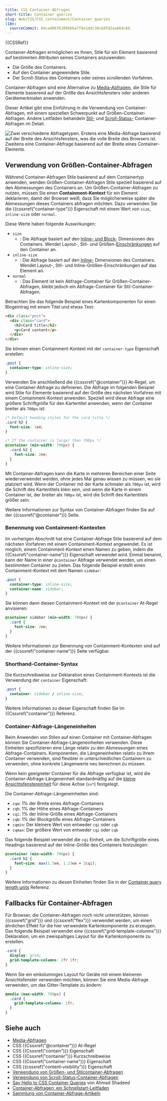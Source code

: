 ```yaml
---
title: CSS Container-Abfragen
short-title: Container queries
slug: Web/CSS/CSS_containment/Container_queries
l10n:
  sourceCommit: 0dcad86763896bba7f8e1ddc30c6dfd2aa664c6b
---
```


{{CSSRef}}

Container-Abfragen ermöglichen es Ihnen, Stile für ein Element basierend auf bestimmten Attributen seines Containers anzuwenden:

- Die Größe des Containers.
- Auf den Container angewendete Stile.
- Der Scroll-Status des Containers oder seines scrollenden Vorfahren.

Container-Abfragen sind eine Alternative zu [Media-Abfragen](/de/docs/Web/CSS/CSS_media_queries), die Stile für Elemente basierend auf der Größe des Ansichtsfensters oder anderen Gerätemerkmalen anwenden.

Dieser Artikel gibt eine Einführung in die Verwendung von Container-Abfragen, mit einem speziellen Schwerpunkt auf Größen-Container-Abfragen. Andere Leitfäden behandeln [Stil-](/de/docs/Web/CSS/CSS_containment/Container_size_and_style_queries#container_style_queries) und [Scroll-Status-](/de/docs/Web/CSS/CSS_conditional_rules/Container_scroll-state_queries) Container-Abfragen im Detail.

![Zwei verschiedene Abfragetypen. Erstens eine Media-Abfrage basierend auf der Breite des Ansichtsfensters, was die volle Breite des Browsers ist. Zweitens eine Container-Abfrage basierend auf der Breite eines Container-Elements.](container-query.svg)

## Verwendung von Größen-Container-Abfragen

Während Container-Abfragen Stile basierend auf dem Containertyp anwenden, wenden Größen-Container-Abfragen Stile speziell basierend auf den Abmessungen des Containers an. Um Größen-Container-Abfragen zu nutzen, müssen Sie einen **Containment-Kontext** für ein Element deklarieren, damit der Browser weiß, dass Sie möglicherweise später die Abmessungen dieses Containers abfragen möchten.
Dazu verwenden Sie die {{cssxref("container-type")}} Eigenschaft mit einem Wert von `size`, `inline-size` oder `normal`.

Diese Werte haben folgende Auswirkungen:

- `size`
  - : Die Abfrage basiert auf den [Inline- und Block-](/de/docs/Web/CSS/CSS_logical_properties_and_values/Basic_concepts_of_logical_properties_and_values#block_and_inline_dimensions) Dimensionen des Containers.
    Wendet Layout-, Stil- und Größen-[Einschränkungen](/de/docs/Web/CSS/CSS_containment/Using_CSS_containment) auf den Container an.
- `inline-size`
  - : Die Abfrage basiert auf den [Inline-](/de/docs/Web/CSS/CSS_logical_properties_and_values/Basic_concepts_of_logical_properties_and_values#block_and_inline_dimensions) Dimensionen des Containers.
    Wendet Layout-, Stil- und Inline-Größen-Einschränkungen auf das Element an.
- `normal`
  - : Das Element ist kein Abfrage-Container für Größen-Container-Abfragen, bleibt jedoch ein Abfrage-Container für Stil-Container-Abfragen.

Betrachten Sie das folgende Beispiel eines Kartenkomponenten für einen Blogeintrag mit einem Titel und etwas Text:

```html
<div class="post">
  <div class="card">
    <h2>Card title</h2>
    <p>Card content</p>
  </div>
</div>
```

Sie können einen Containment-Kontext mit der `container-type` Eigenschaft erstellen:

```css
.post {
  container-type: inline-size;
}
```

Verwenden Sie anschließend die {{cssxref("@container")}} At-Regel, um eine Container-Abfrage zu definieren.
Die Abfrage im folgenden Beispiel wird Stile für Elemente basierend auf der Größe des nächsten Vorfahren mit einem Containment-Kontext anwenden.
Speziell wird diese Abfrage eine größere Schriftgröße für den Kartentitel anwenden, wenn der Container breiter als `700px` ist:

```css
/* Default heading styles for the card title */
.card h2 {
  font-size: 1em;
}

/* If the container is larger than 700px */
@container (min-width: 700px) {
  .card h2 {
    font-size: 2em;
  }
}
```

Mit Container-Abfragen kann die Karte in mehreren Bereichen einer Seite wiederverwendet werden, ohne jedes Mal genau wissen zu müssen, wo sie platziert wird.
Wenn der Container mit der Karte schmaler als `700px` ist, wird die Schrift des Kartentitels klein sein, und wenn die Karte in einem Container ist, der breiter als `700px` ist, wird die Schrift des Kartentitels größer sein.

Weitere Informationen zur Syntax von Container-Abfragen finden Sie auf der {{cssxref("@container")}} Seite.

### Benennung von Containment-Kontexten

Im vorherigen Abschnitt hat eine Container-Abfrage Stile basierend auf dem nächsten Vorfahren mit einem Containment-Kontext angewendet.
Es ist möglich, einem Containment-Kontext einen Namen zu geben, indem die {{Cssxref("container-name")}} Eigenschaft verwendet wird. Einmal benannt, kann der Name in einer `@container` Abfrage verwendet werden, um einen bestimmten Container zu zielen.
Das folgende Beispiel erstellt einen Containment-Kontext mit dem Namen `sidebar`:

```css
.post {
  container-type: inline-size;
  container-name: sidebar;
}
```

Sie können dann diesen Containment-Kontext mit der `@container` At-Regel anvisieren:

```css
@container sidebar (min-width: 700px) {
  .card {
    font-size: 2em;
  }
}
```

Weitere Informationen zur Benennung von Containment-Kontexten sind auf der {{cssxref("container-name")}} Seite verfügbar.

### Shorthand-Container-Syntax

Die Kurzschreibweise zur Deklaration eines Containment-Kontexts ist die Verwendung der `container` Eigenschaft:

```css
.post {
  container: sidebar / inline-size;
}
```

Weitere Informationen zu dieser Eigenschaft finden Sie im {{Cssxref("container")}} Referenz.

### Container-Abfrage-Längeneinheiten

Beim Anwenden von Stilen auf einen Container mit Container-Abfragen können Sie Container-Abfrage-Längeneinheiten verwenden.
Diese Einheiten spezifizieren eine Länge relativ zu den Abmessungen eines Abfrage-Containers.
Komponenten, die Längeneinheiten relativ zu ihrem Container verwenden, sind flexibler in unterschiedlichen Containern zu verwenden, ohne konkrete Längenwerte neu berechnen zu müssen.

Wenn kein geeigneter Container für die Abfrage verfügbar ist, wird die Container-Abfrage-Längeneinheit standardmäßig auf die [kleine Ansichtsfenstereinheit](/de/docs/Web/CSS/length#small_viewport_units) für diese Achse (`sv*`) festgelegt.

Die Container-Abfrage-Längeneinheiten sind:

- `cqw`: 1% der Breite eines Abfrage-Containers
- `cqh`: 1% der Höhe eines Abfrage-Containers
- `cqi`: 1% der Inline-Größe eines Abfrage-Containers
- `cqb`: 1% der Blockgröße eines Abfrage-Containers
- `cqmin`: Der kleinere Wert von entweder `cqi` oder `cqb`
- `cqmax`: Der größere Wert von entweder `cqi` oder `cqb`

Das folgende Beispiel verwendet die `cqi` Einheit, um die Schriftgröße eines Headings basierend auf der Inline-Größe des Containers festzulegen:

```css
@container (min-width: 700px) {
  .card h2 {
    font-size: max(1.5em, 1.23em + 2cqi);
  }
}
```

Weitere Informationen zu diesen Einheiten finden Sie in der [Container query length units](/de/docs/Web/CSS/length#container_query_length_units) Referenz.

## Fallbacks für Container-Abfragen

Für Browser, die Container-Abfragen noch nicht unterstützen, können {{cssxref("grid")}} und {{cssxref("flex")}} verwendet werden, um einen ähnlichen Effekt für die hier verwendete Kartenkomponente zu erzeugen.
Das folgende Beispiel verwendet eine {{cssxref("grid-template-columns")}} Deklaration, um ein zweispaltiges Layout für die Kartenkomponente zu erstellen.

```css
.card {
  display: grid;
  grid-template-columns: 2fr 1fr;
}
```

Wenn Sie ein einkolumniges Layout für Geräte mit einem kleineren Ansichtsfenster verwenden möchten, können Sie eine Media-Abfrage verwenden, um das Gitter-Template zu ändern:

```css
@media (max-width: 700px) {
  .card {
    grid-template-columns: 1fr;
  }
}
```

## Siehe auch

- [Media-Abfragen](/de/docs/Web/CSS/CSS_media_queries)
- CSS {{Cssxref("@container")}} At-Regel
- CSS {{Cssxref("contain")}} Eigenschaft
- CSS {{Cssxref("container")}} Kurzschreibweise
- CSS {{Cssxref("container-name")}} Eigenschaft
- CSS {{cssxref("content-visibility")}} Eigenschaft
- [Verwendung von Größen- und Stilcontainer-Abfragen](/de/docs/Web/CSS/CSS_containment/Container_size_and_style_queries)
- [Verwendung von Scroll-Status-Container-Abfragen](/de/docs/Web/CSS/CSS_conditional_rules/Container_scroll-state_queries)
- [Say Hello to CSS Container Queries](https://ishadeed.com/article/say-hello-to-css-container-queries/) von Ahmad Shadeed
- [Container-Abfragen: ein Schnellstart-Leitfaden](https://www.oddbird.net/2021/04/05/containerqueries/)
- [Sammlung von Container-Abfrage-Artikeln](https://github.com/sturobson/Awesome-Container-Queries)
